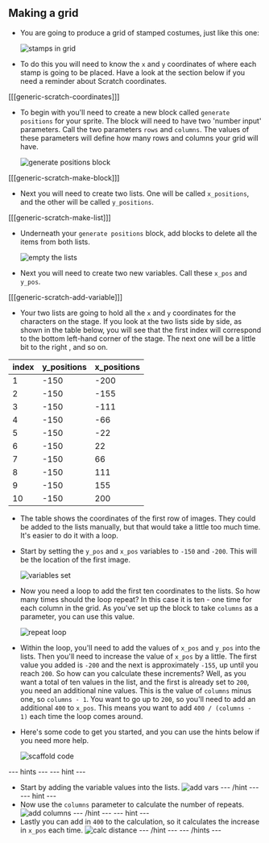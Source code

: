 ## Making a grid

- You are going to produce a grid of stamped costumes, just like this one:

	![stamps in grid](images/stamp_grid.png)
	
- To do this you will need to know the `x` and `y` coordinates of where each stamp is going to be placed. Have a look at the section below if you need a reminder about Scratch coordinates.

[[[generic-scratch-coordinates]]]

- To begin with you'll need to create a new block called `generate positions` for your sprite. The block will need to have two 'number input' parameters. Call the two parameters `rows` and `columns`. The values of these parameters will define how many rows and columns your grid will have.

	![generate positions block](images/script_1.png)

[[[generic-scratch-make-block]]]

- Next you will need to create two lists. One will be called `x_positions`, and the other will be called `y_positions`.

[[[generic-scratch-make-list]]]

- Underneath your `generate positions` block, add blocks to delete all the items from both lists.

	![empty the lists](images/script_2.png)

- Next you will need to create two new variables. Call these `x_pos` and `y_pos`.

[[[generic-scratch-add-variable]]]

- Your two lists are going to hold all the `x` and `y` coordinates for the characters on the stage. If you look at the two lists side by side, as shown in the table below, you will see that the first index will correspond to the bottom left-hand corner of the stage. The next one will be a little bit to the right , and so on.

|index|y_positions|x_positions|
|-----|-----------|-----------|
|1    |-150       |-200       |
|2    |-150       |-155       |
|3    |-150       |-111       |
|4    |-150       |-66        |
|5    |-150       |-22        |
|6    |-150       |22         |
|7    |-150       |66         |
|8    |-150       |111        |
|9    |-150       |155        |
|10   |-150       |200        |

- The table shows the coordinates of the first row of images. They could be added to the lists manually, but that would take a little too much time. It's easier to do it with a loop.

- Start by setting the `y_pos` and `x_pos` variables to `-150` and `-200`. This will be the location of the first image.

	![variables set](images/script_3.png)
	
- Now you need a loop to add the first ten coordinates to the lists. So how many times should the loop repeat? In this case it is ten - one time for each column in the grid. As you've set up the block to take `columns` as a parameter, you can use this value.

	![repeat loop](images/script_4.png)
	
- Within the loop, you'll need to add the values of `x_pos` and `y_pos` into the lists. Then you'll need to increase the value of `x_pos` by a little. The first value you added is `-200` and the next is approximately `-155`, up until you reach `200`. So how can you calculate these increments? Well, as you want a total of ten values in the list, and the first is already set to `200`, you need an additional nine values. This is the value of `columns` minus one, so `columns - 1`. You want to go up to `200`, so you'll need to add an additional `400` to `x_pos`. This means you want to add `400 / (columns - 1)` each time the loop comes around.

- Here's some code to get you started, and you can use the hints below if you need more help.

	![scaffold code](images/script_5.png)
	
--- hints --- --- hint ---
- Start by adding the variable values into the lists.
    ![add vars](images/script_6.png)
--- /hint --- --- hint ---
- Now use the `columns` parameter to calculate the number of repeats.
	![add columns](images/script_7.png)
--- /hint --- --- hint ---
- Lastly you can add in `400` to the calculation, so it calculates the increase in `x_pos` each time.
	![calc distance](images/script_8.png)
--- /hint --- --- /hints ---
